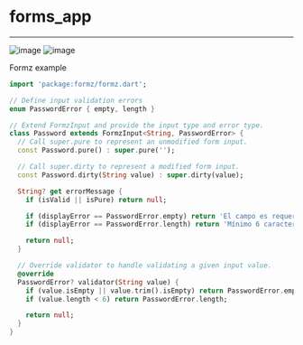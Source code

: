 # forms_app

---

![image](https://github.com/diegopagini/Forms-App_Flutter/assets/62857778/f49848b3-5350-4d0d-a6a7-a84485729f7e)
![image](https://github.com/diegopagini/Forms-App_Flutter/assets/62857778/6334e025-0ed8-4eba-9804-3d10f605297a)



Formz example

```dart
import 'package:formz/formz.dart';

// Define input validation errors
enum PasswordError { empty, length }

// Extend FormzInput and provide the input type and error type.
class Password extends FormzInput<String, PasswordError> {
  // Call super.pure to represent an unmodified form input.
  const Password.pure() : super.pure('');

  // Call super.dirty to represent a modified form input.
  const Password.dirty(String value) : super.dirty(value);

  String? get errorMessage {
    if (isValid || isPure) return null;

    if (displayError == PasswordError.empty) return 'El campo es requerido';
    if (displayError == PasswordError.length) return 'Mínimo 6 caracteres';

    return null;
  }

  // Override validator to handle validating a given input value.
  @override
  PasswordError? validator(String value) {
    if (value.isEmpty || value.trim().isEmpty) return PasswordError.empty;
    if (value.length < 6) return PasswordError.length;

    return null;
  }
}
```
